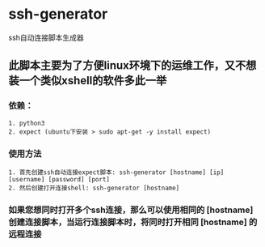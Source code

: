 # ssh-generator
ssh自动连接脚本生成器

## 此脚本主要为了方便linux环境下的运维工作，又不想装一个类似xshell的软件多此一举

### 依赖：
    1. python3
    2. expect (ubuntu下安装 > sudo apt-get -y install expect)

### 使用方法

    1. 首先创建ssh自动连接expect脚本: ssh-generator [hostname] [ip] [username] [password] [port]
    2. 然后创建打开连接shell: ssh-generator [hostname]
    
### 如果您想同时打开多个ssh连接，那么可以使用相同的 [hostname] 创建连接脚本，当运行连接脚本时，将同时打开相同 [hostname] 的远程连接

